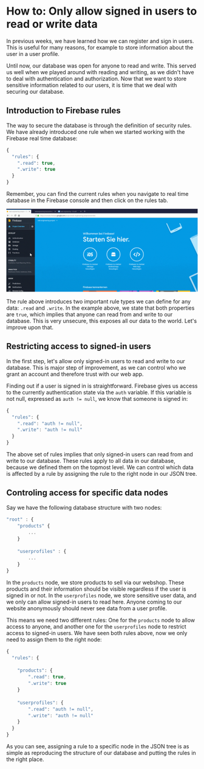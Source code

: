 # How to: Only allow signed in users to read or write data

In previous weeks, we have learned how we can register and sign in users. This is useful for many reasons, for example to store information about the user in a user profile.

Until now, our database was open for anyone to read and write. This served us well when we played around with reading and writing, as we didn't have to deal with authentication and authorization. Now that we want to store sensitive information related to our users, it is time that we deal with securing our database.

## Introduction to Firebase rules

The way to secure the database is through the definition of security rules. We have already introduced one rule when we started working with the Firebase real time database:

```javascript
{
  "rules": {
    ".read": true,
    ".write": true
  }
}
```

Remember, you can find the current rules when you navigate to real time database in the Firebase console and then click on the rules tab.

![Where to find the Firebase rules](/media/firebase-database-rules-where-to-find-them.gif)

The rule above introduces two important rule types we can define for any data: `.read` and `.write`. In the example above, we state that both properties are `true`, which implies that anyone can read from and write to our database. This is very unsecure, this exposes all our data to the world. Let's improve upon that.

## Restricting access to signed-in users

In the first step, let's allow only signed-in users to read and write to our database. This is major step of improvement, as we can control who we grant an account and therefore trust with our web app.

Finding out if a user is signed in is straightforward. Firebase gives us access to the currently authentication state via the `auth` variable. If this variable is not null, expressed as `auth != null`, we know that someone is signed in:

```javascript
{
  "rules": {
    ".read": "auth != null",
    ".write": "auth != null"
  }
}
```

The above set of rules implies that only signed-in users can read from and write to our database. These rules apply to all data in our database, because we defined them on the topmost level. We can control which data is affected by a rule by assigning the rule to the right node in our JSON tree.

## Controling access for specific data nodes

Say we have the following database structure with two nodes:

```javascript
"root" : {
    "products" {
        ...
    }
    
    "userprofiles" : {
        ...
    }
}
```

In the `products` node, we store products to sell via our webshop. These products and their information should be visible regardless if the user is signed in or not. In the `userprofiles` node, we store sensitive user data, and we only can allow signed-in users to read here. Anyone coming to our website anonymously should never see data from a user profile.

This means we need two different rules: One for the `products` node to allow access to anyone, and another one for the `userprofiles` node to restrict access to signed-in users. We have seen both rules above, now we only need to assign them to the right node:

```javascript
{
  "rules": {

    "products": {
        ".read": true,
        ".write": true
    }

    "userprofiles": {
        ".read": "auth != null",
        ".write": "auth != null"
    }        
  }
}
```

As you can see, assigning a rule to a specific node in the JSON tree is as simple as reproducing the structure of our database and putting the rules in the right place.


